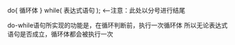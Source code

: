 do{ 循环体 } while( 表达式语句 );    <--注意：此处以分号进行结尾

do-while语句所实现的功能是，在循环判断前，执行一次循环体
	所以无论表达式语句是否成立，循环体都会被执行一次
